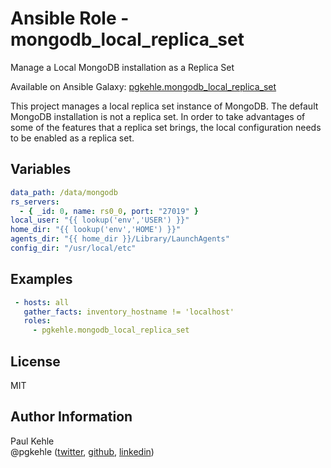 # Ansible Role - mongodb_local_replica_set

Manage a Local MongoDB installation as a Replica Set

Available on Ansible Galaxy: [pgkehle.mongodb_local_replica_set](https://galaxy.ansible.com/pgkehle/mongodb_local_replica_set)

This project manages a local replica set instance of MongoDB.  The default MongoDB installation is not a replica set.  In order to take advantages of some of the features that a replica set brings, the local configuration needs to be enabled as a replica set.

## Variables

```yaml
data_path: /data/mongodb
rs_servers:
  - { _id: 0, name: rs0_0, port: "27019" }
local_user: "{{ lookup('env','USER') }}"
home_dir: "{{ lookup('env','HOME') }}"
agents_dir: "{{ home_dir }}/Library/LaunchAgents"
config_dir: "/usr/local/etc"
```

## Examples

```yaml
 - hosts: all
   gather_facts: inventory_hostname != 'localhost'
   roles:
     - pgkehle.mongodb_local_replica_set
```

## License

MIT

## Author Information

Paul Kehle  
@pgkehle ([twitter](https://twitter.com/pgkehle), [github](https://github.com/pgkehle), [linkedin](https://www.linkedin.com/in/pgkehle))
